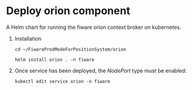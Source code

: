 # Deploy orion component

A Helm chart for running the fiware orion context broker on kubernetes.

1. Installation

    ```console
    cd ~/FiwareProdModeForPositionSystem/orion
    ```

    ```console
    helm install orion . -n fiware
    ```

2. Once service has been deployed, the *NodePort* type must be enabled:

    ```console
    kubectl edit service orion -n fiware
    ```
